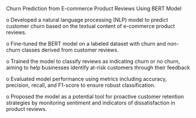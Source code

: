 Churn Prediction from E-commerce Product Reviews Using BERT Model

o	Developed a natural language processing (NLP) model to predict customer churn based on the textual content of e-commerce product reviews.

o	Fine-tuned the BERT model on a labeled dataset with churn and non-churn classes derived from customer reviews.

o	Trained the model to classify reviews as indicating churn or no churn, aiming to help businesses identify at-risk customers through their feedback

o	Evaluated model performance using metrics including accuracy, precision, recall, and F1-score to ensure robust classification.

o	Proposed the model as a potential tool for proactive customer retention strategies by monitoring sentiment and indicators of dissatisfaction in product reviews.

